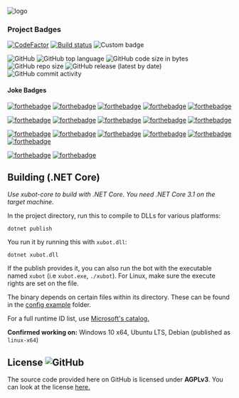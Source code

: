 ![logo](https://raw.githubusercontent.com/xubiod/xubot/master/docs/xublogo.png)

### Project Badges
[![CodeFactor](https://www.codefactor.io/repository/github/xubiod/xubot/badge)](https://www.codefactor.io/repository/github/xubiod/xubot)
[![Build status](https://ci.appveyor.com/api/projects/status/1gwftwwou8k80gir?svg=true)](https://ci.appveyor.com/project/xubiod/xubot-appveyor)
![Custom badge](https://img.shields.io/endpoint?url=https%3A%2F%2Fxubiod.net%2Fbot-status%2Fbadge_endpoint.php)

![GitHub](https://img.shields.io/github/license/xubiod/xubot)
![GitHub top language](https://img.shields.io/github/languages/top/xubiod/xubot)
![GitHub code size in bytes](https://img.shields.io/github/languages/code-size/xubiod/xubot)
![GitHub repo size](https://img.shields.io/github/repo-size/xubiod/xubot)
![GitHub release (latest by date)](https://img.shields.io/github/v/release/xubiod/xubot)
![GitHub commit activity](https://img.shields.io/github/commit-activity/w/xubiod/xubot)

#### Joke Badges
[![forthebadge](https://forthebadge.com/images/badges/made-with-c-sharp.svg)](https://forthebadge.com)
[![forthebadge](https://forthebadge.com/images/badges/made-with-crayons.svg)](https://forthebadge.com)
[![forthebadge](https://forthebadge.com/images/badges/built-by-developers.svg)](https://forthebadge.com)
[![forthebadge](https://forthebadge.com/images/badges/built-by-codebabes.svg)](https://forthebadge.com)
[![forthebadge](https://forthebadge.com/images/badges/powered-by-electricity.svg)](https://forthebadge.com)

[![forthebadge](https://forthebadge.com/images/badges/contains-tasty-spaghetti-code.svg)](https://forthebadge.com)
[![forthebadge](https://forthebadge.com/images/badges/it-works-why.svg)](https://forthebadge.com)
[![forthebadge](https://forthebadge.com/images/badges/not-a-bug-a-feature.svg)](https://forthebadge.com)
[![forthebadge](https://forthebadge.com/images/badges/powered-by-black-magic.svg)](https://forthebadge.com)
[![forthebadge](https://forthebadge.com/images/badges/works-on-my-machine.svg)](https://forthebadge.com)

[![forthebadge](https://forthebadge.com/images/badges/uses-badges.svg)](https://forthebadge.com)
[![forthebadge](https://forthebadge.com/images/badges/reading-6th-grade-level.svg)](https://forthebadge.com)
[![forthebadge](https://forthebadge.com/images/badges/no-ragrets.svg)](https://forthebadge.com) 
[![forthebadge](https://forthebadge.com/images/badges/gluten-free.svg)](https://forthebadge.com) 
[![forthebadge](https://forthebadge.com/images/badges/does-not-contain-treenuts.svg)](https://forthebadge.com)
[![forthebadge](https://forthebadge.com/images/badges/60-percent-of-the-time-works-every-time.svg)](https://forthebadge.com)

[![forthebadge](https://forthebadge.com/images/badges/fuck-it-ship-it.svg)](https://forthebadge.com)
[![forthebadge](https://forthebadge.com/images/badges/you-didnt-ask-for-this.svg)](https://forthebadge.com)


## Building (.NET Core)
*Use xubot-core to build with .NET Core. You need .NET Core 3.1 on the target machine.*

In the project directory, run this to compile to DLLs for various platforms:
```
dotnet publish
```

You run it by running this with `xubot.dll`:
```
dotnet xubot.dll
```

If the publish provides it, you can also run the bot with the executable named `xubot` (i.e `xubot.exe`, `./xubot`). For Linux, make sure the execute rights are set on the file.

The binary depends on certain files within its directory. These can be found in the [config example](config-example) folder.

For a full runtime ID list, use [Microsoft's catalog.](https://docs.microsoft.com/en-us/dotnet/core/rid-catalog)

**Confirmed working on:** Windows 10 x64, Ubuntu LTS, Debian (published as `linux-x64`)

## License ![GitHub](https://img.shields.io/github/license/xubiod/xubot)
The source code provided here on GitHub is licensed under **AGPLv3**. You can look at the license [here.](LICENSE)
